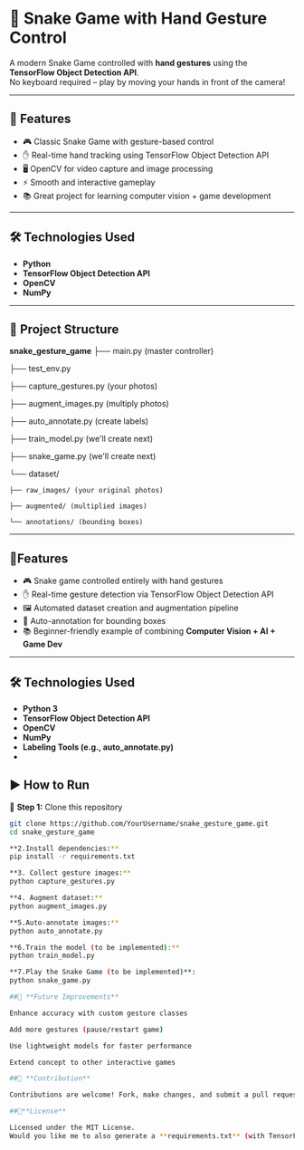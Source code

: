 # 🐍 Snake Game with Hand Gesture Control  

A modern Snake Game controlled with **hand gestures** using the **TensorFlow Object Detection API**.  
No keyboard required – play by moving your hands in front of the camera!  

---

## 🚀 Features
- 🎮 Classic Snake Game with gesture-based control  
- ✋ Real-time hand tracking using TensorFlow Object Detection API  
- 🖥️ OpenCV for video capture and image processing  
- ⚡ Smooth and interactive gameplay  
- 📚 Great project for learning computer vision + game development  

---

## 🛠️ Technologies Used
- **Python**  
- **TensorFlow Object Detection API**  
- **OpenCV**  
- **NumPy**  

---

## 📂 Project Structure
**snake_gesture_game**
├── main.py (master controller)

├── test_env.py

├── capture_gestures.py (your photos)

├── augment_images.py (multiply photos)

├── auto_annotate.py (create labels)

├── train_model.py (we'll create next)

├── snake_game.py (we'll create next)

└── dataset/

    ├── raw_images/ (your original photos)
    
    ├── augmented/ (multiplied images)
    
    └── annotations/ (bounding boxes)
    
---

## 🚀**Features**
- 🎮 Snake game controlled entirely with hand gestures  
- ✋ Real-time gesture detection via TensorFlow Object Detection API  
- 🖼️ Automated dataset creation and augmentation pipeline  
- 📝 Auto-annotation for bounding boxes  
- 📚 Beginner-friendly example of combining **Computer Vision + AI + Game Dev**  

---

## 🛠️ Technologies Used
- **Python 3**  
- **TensorFlow Object Detection API**  
- **OpenCV**  
- **NumPy**  
- **Labeling Tools (e.g., auto_annotate.py)**
- 
## ▶️ **How to Run**
🔹 **Step 1:** Clone this repository  
```bash
git clone https://github.com/YourUsername/snake_gesture_game.git
cd snake_gesture_game

**2.Install dependencies:**
pip install -r requirements.txt

**3. Collect gesture images:**
python capture_gestures.py

**4. Augment dataset:**
python augment_images.py

**5.Auto-annotate images:**
python auto_annotate.py

**6.Train the model (to be implemented):**
python train_model.py

**7.Play the Snake Game (to be implemented)**:
python snake_game.py

##📌 **Future Improvements**

Enhance accuracy with custom gesture classes

Add more gestures (pause/restart game)

Use lightweight models for faster performance

Extend concept to other interactive games

##🙌 **Contribution**

Contributions are welcome! Fork, make changes, and submit a pull request.

##📜**License**

Licensed under the MIT License.
Would you like me to also generate a **requirements.txt** (with TensorFlow, OpenCV, NumPy, etc.) for this repo so users can set it up quickly?
